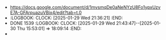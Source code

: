 - https://docs.google.com/document/d/1mvsmqDe0aNeNYzU8Fo1ypxUzvE7A-GFArpuazuVBix4/edit?tab=t.0
- :LOGBOOK:
  CLOCK: [2025-01-29 Wed 21:36:21]
  :END:
- DONE 1539
  :LOGBOOK:
  CLOCK: [2025-01-29 Wed 21:43:47]--[2025-01-30 Thu 15:53:01] =>  18:09:14
  :END:
-